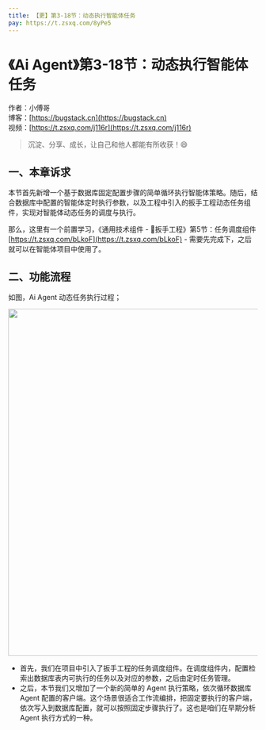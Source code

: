 ```yaml
---
title: 【更】第3-18节：动态执行智能体任务
pay: https://t.zsxq.com/8yPe5
---
```


# 《Ai Agent》第3-18节：动态执行智能体任务

作者：小傅哥
<br/>博客：[https://bugstack.cn](https://bugstack.cn)
<br/>视频：[https://t.zsxq.com/j116r](https://t.zsxq.com/j116r)

> 沉淀、分享、成长，让自己和他人都能有所收获！😄

## 一、本章诉求

本节首先新增一个基于数据库固定配置步骤的简单循环执行智能体策略。随后，结合数据库中配置的智能体定时执行参数，以及工程中引入的扳手工程动态任务组件，实现对智能体动态任务的调度与执行。

那么，这里有一个前置学习，《通用技术组件 - 🔧扳手工程》第5节：任务调度组件 [https://t.zsxq.com/bLkoF](https://t.zsxq.com/bLkoF) - 需要先完成下，之后就可以在智能体项目中使用了。

## 二、功能流程

如图，Ai Agent 动态任务执行过程；

<div align="center">
    <img src="https://bugstack.cn/images/article/project/ai-rag-knowledge/ai-rag-knowledge-3-18-01.png" width="700px">
</div>

- 首先，我们在项目中引入了扳手工程的任务调度组件。在调度组件内，配置检索出数据库表内可执行的任务以及对应的参数，之后由定时任务管理。
- 之后，本节我们又增加了一个新的简单的 Agent 执行策略，依次循环数据库 Agent 配置的客户端。这个场景很适合工作流编排，把固定要执行的客户端，依次写入到数据库配置，就可以按照固定步骤执行了。这也是咱们在早期分析 Agent 执行方式的一种。
